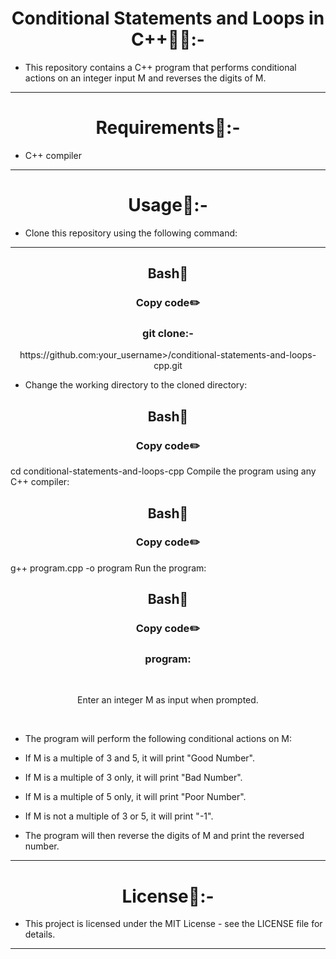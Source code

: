
<h1 align="center" >Conditional Statements and Loops in C++👩‍💻:-</h1>

- This repository contains a C++ program that performs conditional actions on an integer input M and reverses the digits of M.
<hr>
<h1 align="center" >Requirements📝:-</h1>

- C++ compiler
<hr>
<h1 align="center" >Usage🧩:-</h1>

- Clone this repository using the following command:
<hr>
<h2 align="center" >Bash📖</h2>
<h3 align="center" >Copy code✏️</h3>

<h3 align="center" >git clone:-</h3>

<p align="center"> https://github.com:your_username>/conditional-statements-and-loops-cpp.git</p>

- Change the working directory to the cloned directory:

<h2 align="center" >Bash📖</h2>
<h3 align="center" >Copy code✏️</h3>

cd conditional-statements-and-loops-cpp
Compile the program using any C++ compiler:

<h2 align="center" >Bash📖</h2>
<h3 align="center" >Copy code✏️</h3>

g++ program.cpp -o program
Run the program:

<h2 align="center" >Bash📖</h2>
<h3 align="center" >Copy code✏️</h3>

<h3 align="center" >program:</h3>

<br>
<p align="center">Enter an integer M as input when prompted.</p>
  <br>

- The program will perform the following conditional actions on M:
  <br>

- If M is a multiple of 3 and 5, it will print "Good Number".<br>

- If M is a multiple of 3 only, it will print "Bad Number".<br>

- If M is a multiple of 5 only, it will print "Poor Number".<br>

- If M is not a multiple of 3 or 5, it will print "-1".<br>

- The program will then reverse the digits of M and print the reversed number.<br>

<hr>
<h1 align="center" >License📙:-</h1>

- This project is licensed under the MIT License - see the LICENSE file for details.

<hr>

